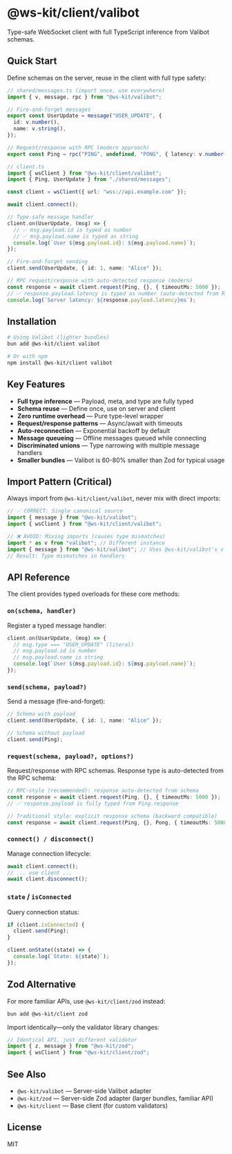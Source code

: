 # @ws-kit/client/valibot

Type-safe WebSocket client with full TypeScript inference from Valibot schemas.

## Quick Start

Define schemas on the server, reuse in the client with full type safety:

```typescript
// shared/messages.ts (import once, use everywhere)
import { v, message, rpc } from "@ws-kit/valibot";

// Fire-and-forget messages
export const UserUpdate = message("USER_UPDATE", {
  id: v.number(),
  name: v.string(),
});

// Request/response with RPC (modern approach)
export const Ping = rpc("PING", undefined, "PONG", { latency: v.number() });
```

```typescript
// client.ts
import { wsClient } from "@ws-kit/client/valibot";
import { Ping, UserUpdate } from "./shared/messages";

const client = wsClient({ url: "wss://api.example.com" });

await client.connect();

// Type-safe message handler
client.on(UserUpdate, (msg) => {
  // ✅ msg.payload.id is typed as number
  // ✅ msg.payload.name is typed as string
  console.log(`User ${msg.payload.id}: ${msg.payload.name}`);
});

// Fire-and-forget sending
client.send(UserUpdate, { id: 1, name: "Alice" });

// RPC request/response with auto-detected response (modern)
const response = await client.request(Ping, {}, { timeoutMs: 5000 });
// ✅ response.payload.latency is typed as number (auto-detected from RPC schema)
console.log(`Server latency: ${response.payload.latency}ms`);
```

## Installation

```bash
# Using Valibot (lighter bundles)
bun add @ws-kit/client valibot

# Or with npm
npm install @ws-kit/client valibot
```

## Key Features

- **Full type inference** — Payload, meta, and type are fully typed
- **Schema reuse** — Define once, use on server and client
- **Zero runtime overhead** — Pure type-level wrapper
- **Request/response patterns** — Async/await with timeouts
- **Auto-reconnection** — Exponential backoff by default
- **Message queueing** — Offline messages queued while connecting
- **Discriminated unions** — Type narrowing with multiple message handlers
- **Smaller bundles** — Valibot is 60-80% smaller than Zod for typical usage

## Import Pattern (Critical)

Always import from `@ws-kit/client/valibot`, never mix with direct imports:

```typescript
// ✅ CORRECT: Single canonical source
import { message } from "@ws-kit/valibot";
import { wsClient } from "@ws-kit/client/valibot";

// ❌ AVOID: Mixing imports (causes type mismatches)
import * as v from "valibot"; // Different instance
import { message } from "@ws-kit/valibot"; // Uses @ws-kit/valibot's v
// Result: Type mismatches in handlers
```

## API Reference

The client provides typed overloads for these core methods:

### `on(schema, handler)`

Register a typed message handler:

```typescript
client.on(UserUpdate, (msg) => {
  // msg.type === "USER_UPDATE" (literal)
  // msg.payload.id is number
  // msg.payload.name is string
  console.log(`User ${msg.payload.id}: ${msg.payload.name}`);
});
```

### `send(schema, payload?)`

Send a message (fire-and-forget):

```typescript
// Schema with payload
client.send(UserUpdate, { id: 1, name: "Alice" });

// Schema without payload
client.send(Ping);
```

### `request(schema, payload?, options?)`

Request/response with RPC schemas. Response type is auto-detected from the RPC schema:

```typescript
// RPC-style (recommended): response auto-detected from schema
const response = await client.request(Ping, {}, { timeoutMs: 5000 });
// ✅ response.payload is fully typed from Ping.response

// Traditional style: explicit response schema (backward compatible)
const response = await client.request(Ping, {}, Pong, { timeoutMs: 5000 });
```

### `connect() / disconnect()`

Manage connection lifecycle:

```typescript
await client.connect();
// ... use client ...
await client.disconnect();
```

### `state` / `isConnected`

Query connection status:

```typescript
if (client.isConnected) {
  client.send(Ping);
}

client.onState((state) => {
  console.log(`State: ${state}`);
});
```

## Zod Alternative

For more familiar APIs, use `@ws-kit/client/zod` instead:

```bash
bun add @ws-kit/client zod
```

Import identically—only the validator library changes:

```typescript
// Identical API, just different validator
import { z, message } from "@ws-kit/zod";
import { wsClient } from "@ws-kit/client/zod";
```

## See Also

- `@ws-kit/valibot` — Server-side Valibot adapter
- `@ws-kit/zod` — Server-side Zod adapter (larger bundles, familiar API)
- `@ws-kit/client` — Base client (for custom validators)

## License

MIT
